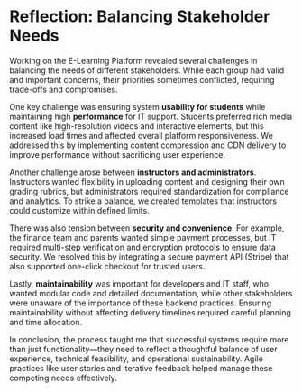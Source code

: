 
# Reflection: Balancing Stakeholder Needs

Working on the E-Learning Platform revealed several challenges in balancing the needs of different stakeholders. While each group had valid and important concerns, their priorities sometimes conflicted, requiring trade-offs and compromises.

One key challenge was ensuring system **usability for students** while maintaining high **performance** for IT support. Students preferred rich media content like high-resolution videos and interactive elements, but this increased load times and affected overall platform responsiveness. We addressed this by implementing content compression and CDN delivery to improve performance without sacrificing user experience.

Another challenge arose between **instructors and administrators**. Instructors wanted flexibility in uploading content and designing their own grading rubrics, but administrators required standardization for compliance and analytics. To strike a balance, we created templates that instructors could customize within defined limits.

There was also tension between **security and convenience**. For example, the finance team and parents wanted simple payment processes, but IT required multi-step verification and encryption protocols to ensure data security. We resolved this by integrating a secure payment API (Stripe) that also supported one-click checkout for trusted users.

Lastly, **maintainability** was important for developers and IT staff, who wanted modular code and detailed documentation, while other stakeholders were unaware of the importance of these backend practices. Ensuring maintainability without affecting delivery timelines required careful planning and time allocation.

In conclusion, the process taught me that successful systems require more than just functionality—they need to reflect a thoughtful balance of user experience, technical feasibility, and operational sustainability. Agile practices like user stories and iterative feedback helped manage these competing needs effectively.
